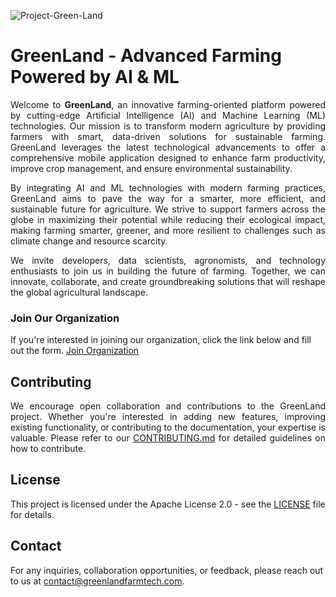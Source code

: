 ![Project-Green-Land](https://github.com/user-attachments/assets/0e74300c-741b-49bd-bab5-46e22954a893)

# GreenLand - Advanced Farming Powered by AI & ML

<p align="justify">
Welcome to <strong>GreenLand</strong>, an innovative farming-oriented platform powered by cutting-edge Artificial Intelligence (AI) and Machine Learning (ML) technologies. Our mission is to transform modern agriculture by providing farmers with smart, data-driven solutions for sustainable farming. GreenLand leverages the latest technological advancements to offer a comprehensive mobile application designed to enhance farm productivity, improve crop management, and ensure environmental sustainability.
</p>

<p align="justify">
By integrating AI and ML technologies with modern farming practices, GreenLand aims to pave the way for a smarter, more efficient, and sustainable future for agriculture. We strive to support farmers across the globe in maximizing their potential while reducing their ecological impact, making farming smarter, greener, and more resilient to challenges such as climate change and resource scarcity.
</p>

<p align="justify">
We invite developers, data scientists, agronomists, and technology enthusiasts to join us in building the future of farming. Together, we can innovate, collaborate, and create groundbreaking solutions that will reshape the global agricultural landscape.
</p>

### Join Our Organization
If you're interested in joining our organization, click the link below and fill out the form. [Join Organization](https://github.com/Project-Green-Land/CommunitySupport-/issues/new?template=join_organization.md)

## Contributing

<p align="justify">
We encourage open collaboration and contributions to the GreenLand project. Whether you're interested in adding new features, improving existing functionality, or contributing to the documentation, your expertise is valuable. Please refer to our <a href="CONTRIBUTING.md">CONTRIBUTING.md</a> for detailed guidelines on how to contribute.
</p>

## License

This project is licensed under the Apache License 2.0 - see the [LICENSE](LICENSE) file for details.

## Contact

For any inquiries, collaboration opportunities, or feedback, please reach out to us at [contact@greenlandfarmtech.com](mailto:deshmukhshriharsh7@gmail.com).
